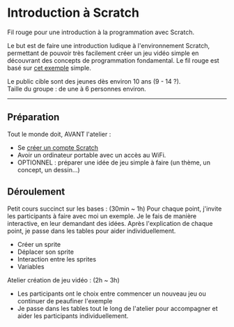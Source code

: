 # Introduction à Scratch
Fil rouge pour une introduction à la programmation avec Scratch.  

Le but est de faire une introduction ludique à l'environnement Scratch, permettant de pouvoir très facilement créer un jeu vidéo simple en découvrant des concepts de programmation fondamental.
Le fil rouge est basé sur [cet exemple](https://scratch.mit.edu/projects/802789519) simple.   

Le public cible sont des jeunes dès environ 10 ans (9 - 14 ?).  
Taille du groupe : de une à 6 personnes environ.

---
## Préparation
Tout le monde doit, AVANT l'atelier :
- Se [créer un compte Scratch](https://scratch.mit.edu/join)
- Avoir un ordinateur portable avec un accès au WiFi.
- OPTIONNEL : préparer une idée de jeu simple à faire (un thème, un concept, un dessin...)


## Déroulement
Petit cours succinct sur les bases : (30min ~ 1h)
Pour chaque point, j'invite les participants à faire avec moi un exemple. Je le fais de manière interactive, en leur demandant des idées.
Après l'explication de chaque point, je passe dans les tables pour aider individuellement.  
- Créer un sprite
- Déplacer son sprite
- Interaction entre les sprites
- Variables  

  
Atelier création de jeu vidéo : (2h ~ 3h)
- Les participants ont le choix entre commencer un nouveau jeu ou continuer de peaufiner l'exemple
- Je passe dans les tables tout le long de l'atelier pour accompagner et aider les participants individuellement.
